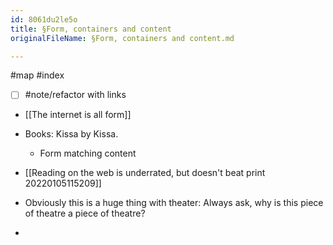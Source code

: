 ```yaml
---
id: 8061du2le5o
title: §Form, containers and content
originalFileName: §Form, containers and content.md

---
```


#map
#index

* [ ] #note/refactor with links

* [[The internet is all form]]

* Books: Kissa by Kissa.
  * Form matching content

* [[Reading on the web is underrated, but doesn't beat print 20220105115209]]

* Obviously this is a huge thing with theater: Always ask, why is this piece of theatre a piece of theatre?

*
